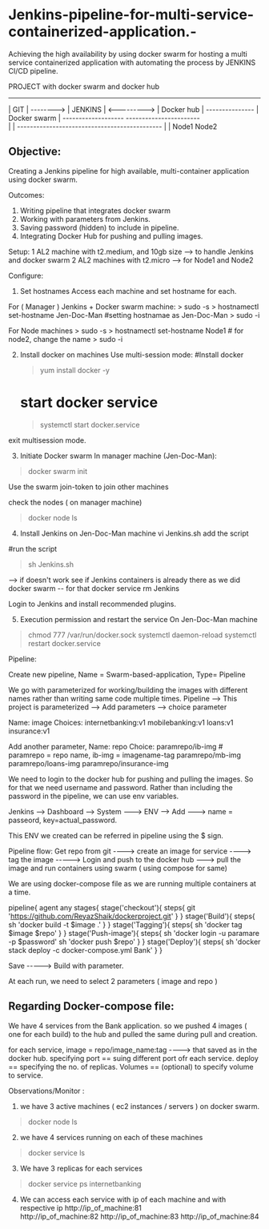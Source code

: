 # Jenkins-pipeline-for-multi-service-containerized-application.-
Achieving the high availability by using docker swarm for hosting a multi service containerized application with automating the process by JENKINS CI/CD pipeline.


PROJECT with docker swarm and docker hub

---------------			-------------------------	  	   -------------------
|   GIT   |     -------->	|	JENKINS		|   <--------->	   |	Docker hub   |
---------------			|  Docker swarm		|	           -------------------
      				  -----------------------	   
            				|
            				|
        	   ---------------------------------------------
      		  |						|
   		Node1				       	      Node2

Objective:
--------------
Creating a Jenkins pipeline for high available, multi-container application using docker swarm.

Outcomes:
  1. Writing pipeline that integrates docker swarm
  2. Working with parameters from Jenkins.
  3. Saving password (hidden) to include in pipeline.
  4. Integrating Docker Hub for pushing and pulling images. 


Setup:
	1 AL2 machine with t2.medium, and 10gb size   --> to handle Jenkins and docker swarm 
	2 AL2 machines with t2.micro 				--> for Node1 and Node2


Configure:

1. Set hostnames 
  Access each machine and set hostname for each.

  For ( Manager ) Jenkins + Docker swarm machine:
    > sudo -s
    > hostnamectl set-hostname Jen-Doc-Man		#setting hostnamae as Jen-Doc-Man
    > sudo -i

  For Node machines
    > sudo -s
    > hostnamectl set-hostname Node1			# for node2, change the name
    > sudo -i

2. Install docker on machines
  Use multi-session mode:
    #Install docker 
    > yum install docker -y

    # start docker service
    > systemctl start docker.service

  exit multisession mode.

3. Initiate Docker swarm 
  In manager machine (Jen-Doc-Man):
  > docker swarm init
  
  Use the swarm join-token to join other machines

  check the nodes ( on manager machine)
  > docker node ls

4. Install Jenkins on Jen-Doc-Man machine
  vi Jenkins.sh
  add the script
  
  #run the script
  > sh Jenkins.sh

  --> if doesn't work see if Jenkins containers is already there as we did docker swarm -- for that docker service rm Jenkins

  Login to Jenkins and install recommended plugins.
  
5. Execution permission and restart the service
    On Jen-Doc-Man machine

  > chmod 777 /var/run/docker.sock
  > systemctl daemon-reload
  > systemctl restart docker.service

	
Pipeline:
	
Create new pipeline, Name = Swarm-based-application, Type= Pipeline

We go with parameterized for working/building the images with different names rather than writing same code multiple times.
Pipeline --> This project is parameterized --> Add parameters --> choice parameter

Name: image
Choices:
  internetbanking:v1
  mobilebanking:v1
  loans:v1
  insurance:v1

Add another parameter,
Name: repo
Choice:
  paramrepo/ib-img  					# paramrepo = repo name, ib-img = imagename-tag
  paramrepo/mb-img
  paramrepo/loans-img
  paramrepo/insurance-img

We need to login to the docker hub for pushing and pulling the images.
So for that we need username and password.
Rather than including the password in the pipeline, we can use env variables.

Jenkins --> Dashboard --> System ---> ENV --> Add ---> name = passeord, key=actual_password.

This ENV we created can be referred in pipeline using the $ sign.

Pipeline flow:
  Get repo from git ----> create an image for service ----> tag the image -----> Login and push to the docker hub  ---> pull the image and run containers using swarm ( using compose for same) 
  
  We are using docker-compose file as we are running multiple containers at a time.

pipeline{
  agent any
  stages{
    stage('checkout'){
      steps{ 
        git 'https://github.com/ReyazShaik/dockerproject.git'
        }
    }
    stage('Build'){
      steps{
        sh 'docker build -t $image .'
        }
    }
    stage('Tagging'){
      steps{
        sh 'docker tag $image $repo'
        }
    }
    stage('Push-image'){
      steps{ 
        sh 'docker login -u paramare -p $password'
        sh 'docker push $repo' 
        }
    }
    stage('Deploy'){
      steps{
        sh 'docker stack deploy -c docker-compose.yml Bank'
        }
    }




  Save -----> Build with parameter.

  At each run, we need to select 2 parameters ( image and repo )
  



Regarding Docker-compose file:
----------------------------------------------
  We have 4 services from the Bank application.
  so we pushed 4 images ( one for each build) to the hub and pulled the same during pull and creation.
  
  for each service, 
    image = repo/image_name:tag  ----> that saved as in the docker hub.
    specifying port == suing different port ofr each service.
    deploy == specifying the no. of replicas.
    Volumes == (optional) to specify volume to service.


Observations/Monitor :
		
1. we have 3 active machines ( ec2 instances / servers ) on docker swarm.
  > docker node ls
2. we have 4 services running on each of these machines
  > docker service ls
3. We have 3 replicas for each services
  > docker service ps internetbanking
4. We can access each service with ip of each machine and with respective ip
  http://ip_of_machine:81      
  http://ip_of_machine:82
  http://ip_of_machine:83
  http://ip_of_machine:84
